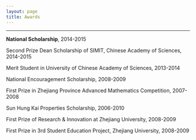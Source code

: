 ```yaml
---
layout: page
title: Awards
---
```

***

**National Scholarship**, 2014-2015

Second Prize Dean Scholarship of SIMIT, Chinese Academy of Sciences, 2014-2015

Merit Student in University of Chinese Academy of Sciences, 2013-2014

National Encouragement Scholarship, 2008-2009

First Prize in Zhejiang Province Advanced Mathematics Competition, 2007-2008

Sun Hung Kai Properties Scholarship, 2006-2010

First Prize of Research & Innovation at Zhejiang University, 2008-2009

First Prize in 3rd Student Education Project, Zhejiang University, 2008-2009
